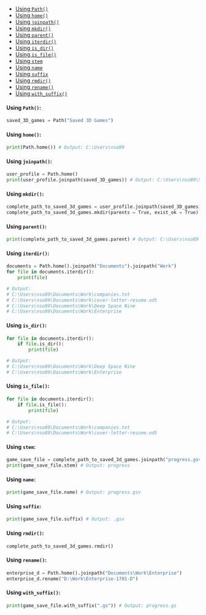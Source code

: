 - [Using `Path()`](#using-path)
- [Using `home()`](#using-home())
- [Using `joinpath()`](#using-joinpath())
- [Using `mkdir()`](#using-mkdir())
- [Using `parent()`](#using-parent())
- [Using `iterdir()`](#using-iterdir())
- [Using `is_dir()`](#using-is_dir())
- [Using `is_file()`](#using-is_file())
- [Using `stem`](#using-stem)
- [Using `name`](#using-name)
- [Using `suffix`](#using-suffix)
- [Using `rmdir()`](#using-rmdir())
- [Using `rename()`](#using-rename())
- [Using `with_suffix()`](#using-with_suffix())
#### <a name="using-path"></a> Using `Path()`:
```python
saved_3D_games = Path("Saved 3D Games")
```
#### <a name="using-home()"></a> Using `home()`:
```python
print(Path.home()) # Output: C:\Users\nso89
```
#### <a name="using-joinpath()"></a> Using `joinpath()`:
```python
user_profile = Path.home()
print(user_profile.joinpath(saved_3D_games)) # Output: C:\Users\nso89\Saved 3D Games
```
#### <a name="using-mkdir()"></a> Using `mkdir()`:
```python
complete_path_to_saved_3d_games = user_profile.joinpath(saved_3D_games)
complete_path_to_saved_3d_games.mkdir(parents = True, exist_ok = True)
```
#### <a name="using-parent()"></a> Using `parent()`:
```python
print(complete_path_to_saved_3d_games.parent) # Output: C:\Users\nso89
```
#### <a name="using-iterdir()"></a> Using `iterdir()`:
```python
documents = Path.home().joinpath("Documents").joinpath("Work")
for file in documents.iterdir():
    print(file)

# Output:
# C:\Users\nso89\Documents\Work\companies.txt
# C:\Users\nso89\Documents\Work\cover-letter-resume.odt
# C:\Users\nso89\Documents\Work\Deep Space Nine
# C:\Users\nso89\Documents\Work\Enterprise 
```
#### <a name="using-is_dir()"></a> Using `is_dir()`:
```python
for file in documents.iterdir():
    if file.is_dir():
        print(file)

# Output:
# C:\Users\nso89\Documents\Work\Deep Space Nine
# C:\Users\nso89\Documents\Work\Enterprise
```
#### <a name="using-is_file()"></a> Using `is_file()`:
```python
for file in documents.iterdir():
    if file.is_file():
        print(file)

# Output:
# C:\Users\nso89\Documents\Work\companies.txt
# C:\Users\nso89\Documents\Work\cover-letter-resume.odt
```
#### <a name="using-stem"></a> Using `stem`:
```python
game_save_file = complete_path_to_saved_3d_games.joinpath("progress.gsv")
print(game_save_file.stem) # Output: progress
```
#### <a name="using-name"></a> Using `name`:
```python
print(game_save_file.name) # Output: progress.gsv
```
#### <a name="using-suffix"></a> Using `suffix`:
```python
print(game_save_file.suffix) # Output: .gsv
```
#### <a name="using-rmdir()"></a> Using `rmdir()`:
```python
complete_path_to_saved_3d_games.rmdir()
```
#### <a name="using-rename()"></a> Using `rename()`:
```python
enterprise_d = Path.home().joinpath("Documents\Work\Enterprise")
enterprise_d.rename("D:\Work\Enterprise-1701-D")
```
#### <a name="using-with_suffix()"></a> Using `with_suffix()`:
```python
print(game_save_file.with_suffix(".gs")) # Output: progress.gs
```
